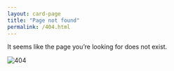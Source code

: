```yaml
---
layout: card-page
title: "Page not found"
permalink: /404.html
---
```


It seems like the page you’re looking for does not exist.

![404]({{site.baseUrl}}assets/404.png)